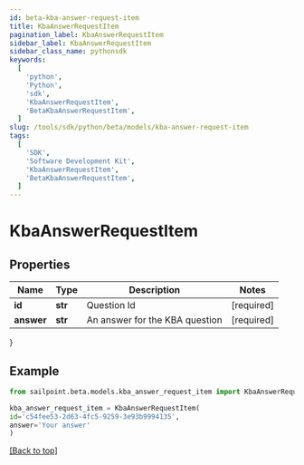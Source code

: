 ```yaml
---
id: beta-kba-answer-request-item
title: KbaAnswerRequestItem
pagination_label: KbaAnswerRequestItem
sidebar_label: KbaAnswerRequestItem
sidebar_class_name: pythonsdk
keywords:
  [
    'python',
    'Python',
    'sdk',
    'KbaAnswerRequestItem',
    'BetaKbaAnswerRequestItem',
  ]
slug: /tools/sdk/python/beta/models/kba-answer-request-item
tags:
  [
    'SDK',
    'Software Development Kit',
    'KbaAnswerRequestItem',
    'BetaKbaAnswerRequestItem',
  ]
---
```


# KbaAnswerRequestItem

## Properties

| Name       | Type    | Description                    | Notes      |
| ---------- | ------- | ------------------------------ | ---------- |
| **id**     | **str** | Question Id                    | [required] |
| **answer** | **str** | An answer for the KBA question | [required] |

}

## Example

```python
from sailpoint.beta.models.kba_answer_request_item import KbaAnswerRequestItem

kba_answer_request_item = KbaAnswerRequestItem(
id='c54fee53-2d63-4fc5-9259-3e93b9994135',
answer='Your answer'
)

```

[[Back to top]](#)
